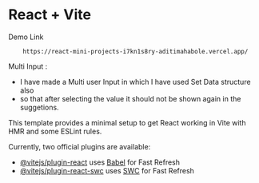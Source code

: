 # React + Vite
Demo Link 

        https://react-mini-projects-i7kn1s8ry-aditimahabole.vercel.app/
Multi Input :
+ I have made a Multi user Input in which I have used Set Data structure also
+ so that after selecting the value it should not be shown again in the suggetions.

This template provides a minimal setup to get React working in Vite with HMR and some ESLint rules.

Currently, two official plugins are available:

- [@vitejs/plugin-react](https://github.com/vitejs/vite-plugin-react/blob/main/packages/plugin-react/README.md) uses [Babel](https://babeljs.io/) for Fast Refresh
- [@vitejs/plugin-react-swc](https://github.com/vitejs/vite-plugin-react-swc) uses [SWC](https://swc.rs/) for Fast Refresh
